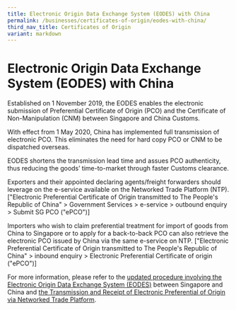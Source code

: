 ```yaml
---
title: Electronic Origin Data Exchange System (EODES) with China
permalink: /businesses/certificates-of-origin/eodes-with-china/
third_nav_title: Certificates of Origin
variant: markdown
---
```

# Electronic Origin Data Exchange System (EODES) with China

Established on 1 November 2019, the EODES enables the electronic submission of Preferential Certificate of Origin (PCO) and the Certificate of Non-Manipulation (CNM) between Singapore and China Customs. 

With effect from 1 May 2020, China has implemented full transmission of electronic PCO. This eliminates the need for hard copy PCO or CNM to be dispatched overseas. 

EODES shortens the transmission lead time and assues PCO authenticity, thus reducing the goods’ time-to-market through faster Customs clearance. 

Exporters and their appointed declaring agents/freight forwarders should leverage on the e-service available on the Networked Trade Platform (NTP). ["Electronic Preferential Certificate of Origin transmitted to The People's Republic of China" > Government Services > e-service > outbound enquiry > Submit SG PCO ("ePCO")]

Importers who wish to claim preferential treatment for import of goods from China to Singapore or to apply for a back-to-back PCO can also retrieve the electronic PCO issued by China via the same e-service on NTP. ["Electronic Preferential Certificate of Origin transmitted to The People's Republic of China" > inbound enquiry > Electronic Preferential Certificate of origin ("ePCO")]

For more information, please refer to the [updated procedure involving the Electronic Origin Data Exchange System (EODES)](/files/news-and-media/Circular_19_2023_amended__29_Jan_2024_.pdf) between Singapore and China and [the Transmission and Receipt of Electronic Preferential of Origin via Networked Trade Platform](/files/businesses/ttsb-roo/Handbook_on_the_Transmission_and_Receipt_of_Electronic_Preferential_of_Origin_in_International_Connectivity_Service__ICS__final__updated_on_20_Mar_2024_.pdf).